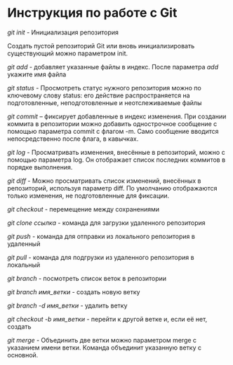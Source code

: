 # Инструкция по работе с Git

*git init* - Инициализация репозитория

Создать пустой репозиторий Git или вновь инициализировать существующий можно параметром init.

*git add* - добавляет указанные файлы в индекс. После параметра *add* укажите имя файла

*git status* - Просмотреть статус нужного репозитория можно по ключевому слову status: его действие распространяется на подготовленные, неподготовленные и неотслеживаемые файлы

*git commit* – фиксирует добавленные в индекс изменения. При создании коммита в репозитории можно добавить однострочное сообщение с помощью параметра commit с флагом -m. Само сообщение вводится непосредственно после флага, в кавычках.

*git log* - Просматривать изменения, внесённые в репозиторий, можно с помощью параметра log. Он отображает список последних коммитов в порядке выполнения.

*git diff* - Можно просматривать список изменений, внесённых в репозиторий, используя параметр diff. По умолчанию отображаются только изменения, не подготовленные для фиксации.

*git checkout* - перемещение между сохранениями

*git clone ссылка* - команда для загрузки удаленного репозитория

*git push* - команда для отправки из локального репозитория в удаленный

*git pull* - команда для подгрузки из удаленного репозитория в локальный

*git branch* - посмотреть список веток в репозитории

*git branch имя_ветки* - создать новую ветку

*git branch -d имя_ветки* - удалить ветку

*git checkout -b имя_ветки* - перейти к другой ветке и, если её нет, создать

*git merge* - Объединить две ветки можно параметром merge с указанием имени ветки. Команда объединит указанную ветку с основной.